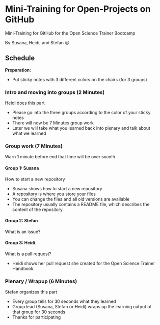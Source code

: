 # Mini-Training for Open-Projects on GitHub
Mini-Training for GitHub for the Open Science Trainer Bootcamp

By Susana, Heidi, and Stefan :smiley:





## Schedule

__Preparation:__

- Put sticky notes with 3 different colors on the chairs (for 3 groups)


### Intro and moving into groups (2 Minutes)

Heidi does this part

- Please go into the three groups according to the color of your sticky notes
- There will now be 7 Minutes group work 
- Later we will take what you learned back into plenary and talk about what we learned

### Group work (7 Minutes)

Warn 1 minute before end that time will be over soon!h

#### Group 1: Susana
How to start a new repository

- Susana shows how to start a new repository
- A repository is where you store your files
- You can change the files and all old versions are available
- The repository usually contains a README file, which describes the content of the repository



#### Group 2: Stefan
What is an issue?




#### Group 3: Heidi
What is a pull request?

- Heidi shows her pull request she created for the Open Science Trainer Handbook

### Plenary / Wrapup (6 Minutes)

Stefan organizes this part

- Every group tells for 30 seconds what they learned
- Group lead (Susana, Stefan or Heidi) wraps up the learning output of that group for 30 seconds
- Thanks for participating


